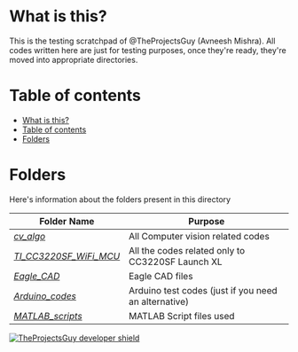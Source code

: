 # What is this?
This is the testing scratchpad of @TheProjectsGuy (Avneesh Mishra). All codes written here are just for testing purposes, once they're ready, they're moved into appropriate directories.

# Table of contents
- [What is this?](#what-is-this)
- [Table of contents](#table-of-contents)
- [Folders](#folders)

# Folders
Here's information about the folders present in this directory

| **Folder Name** | **Purpose** |
| ---- | ---- |
| [*cv_algo*](./cv_algo/) | All Computer vision related codes |
| [*TI_CC3220SF_WiFi_MCU*](./TI_CC3220SF_WiFi_MCU/) | All the codes related only to CC3220SF Launch XL |
| [*Eagle_CAD*](./Eagle_CAD/) | Eagle CAD files |
| [*Arduino_codes*](/Arduino_codes/) | Arduino test codes (just if you need an alternative) |
| [*MATLAB_scripts*](./MATLAB_scripts/) | MATLAB Script files used |

[![TheProjectsGuy developer shield][TheProjectsGuy-dev-shield]][TheProjectsGuy-dev-profile]

[TheProjectsGuy-dev-shield]: https://img.shields.io/badge/Dev-TheProjectsGuy-0061ff.svg
[TheProjectsGuy-dev-profile]: https://github.com/TheProjectsGuy
